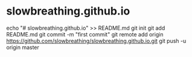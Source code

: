 # slowbreathing.github.io
echo "# slowbreathing.github.io" >> README.md
git init
git add README.md
git commit -m "first commit"
git remote add origin https://github.com/slowbreathing/slowbreathing.github.io.git
git push -u origin master
